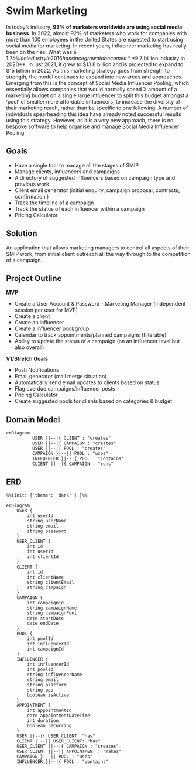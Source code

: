 # Swim Marketing

In today’s industry, **93% of marketers worldwide are using social media business**. In 2022, almost 92% of marketers who work for companies with more than 100 employees in the United States are expected to start using social media for marketing. In recent years, influencer marketing has really been on the rise. What was a $1.7 billion industry in 2016 has since grown to become a **$9.7 billion industry in 2020**. In just 2021, it grew to $13.8 billion and is projected to expand to $15 billion in 2022. As this marketing strategy goes from strength to strength, the model continues to expand into new areas and approaches. Emerging from this is the concept of Social Media Influencer Pooling, which essentially allows companies that would normally spend X amount of a marketing budget on a single large influencer to split this budget amongst a ‘pool’ of smaller more affordable influencers, to increase the diversity of their marketing reach, rather than be specific to one following. A number of individuals spearheading this idea have already noted successful results using this strategy. However, as it is a very new approach, there is no bespoke software to help organise and manage Social Media Influencer Pooling.


## Goals

 - Have a single tool to manage all the stages of SMIP
 - Manage clients, influencers and campaigns
 - A directory of suggested influencers based on campaign type and previous work
 - Client email generator (initial enquiry, campaign proposal, contracts, confirmation )
 - Track the timeline of a campaign
 - Track the status of each influencer within a campaign
 - Pricing Calculator

## Solution

An application that allows marketing managers to control all aspects of their SMIP work, from initial client outreach all the way through to the competition of a campaign.

## Project Outline

**MVP**

-   Create a User Account & Password - Marketing Manager (independent session per user for MVP)
-   Create a client
-   Create an influencer
-   Create a influencer pool/group
-   Calendar to track appointments/planned campaigns (filterable)
-   Ability to update the status of a campaign (on an influencer level but also overall)

**V1/Stretch Goals**

-   Push Notifications
-   Email generator (mail merge situation)
-   Automatically send email updates to clients based on status
-   Flag overdue campaigns/influencer posts
-   Pricing Calculator
-   Create suggested pools for clients based on categories & budget

## Domain Model

``` mermaid
erDiagram
          USER ||--|{ CLIENT : "creates"
          USER ||--|{ CAMPAIGN : "creates"
          USER ||--|| POOL : "creates"
          CAMPAIGN }|--|| POOL : "uses"
          INFLUENCER }|--|{ POOL : "contains"
          CLIENT ||--|{ CAMPAIGN : "runs"
```

## ERD 
``` mermaid
%%{init: {'theme': 'dark' } }%%

erDiagram
    USER {
        int userId
        string userName
        string email
        string password
    }
    USER_CLIENT {
        int id
        int userId
        int clientId
    }
    CLIENT {
        int id
        int clientName
        string clientEmail
        string campaign
    }
    CAMPAIGN {
        int campaignId
        string campaignName
        string campaignPool
        date startDate
        date endDate
    }
    POOL {
        int poolId
        int influencerId
        int campaignId
    }
    INFLUENCER {
        int influencerId
        int poolId
        string influencerName
        string email
        string platform
        string ppp
        boolean isActive
    }
    APPOINTMENT {
        int appointmentId
        date appointmentDateTime
        int duration
        boolean recurring
    }
    USER ||--|{ USER_CLIENT: "has"
    CLIENT ||--|| USER_CLIENT: "has"
    USER_CLIENT ||--|{ CAMPAIGN : "creates"
    USER_CLIENT }|--|| APPOINTMENT : "makes"
    CAMPAIGN }|--|| POOL : "uses"
    INFLUENCER }|--|{ POOL : "contains"

```
